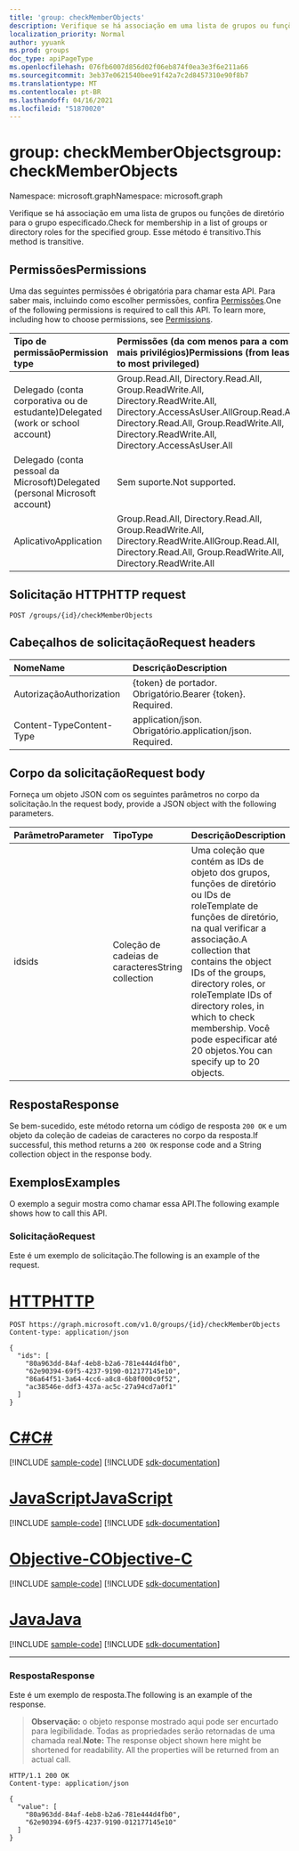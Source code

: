 ```yaml
---
title: 'group: checkMemberObjects'
description: Verifique se há associação em uma lista de grupos ou funções de diretório para o objeto de grupo especificado.
localization_priority: Normal
author: yyuank
ms.prod: groups
doc_type: apiPageType
ms.openlocfilehash: 076fb6007d856d02f06eb874f0ea3e3f6e211a66
ms.sourcegitcommit: 3eb37e0621540bee91f42a7c2d8457310e90f8b7
ms.translationtype: MT
ms.contentlocale: pt-BR
ms.lasthandoff: 04/16/2021
ms.locfileid: "51870020"
---
```

# <a name="group-checkmemberobjects"></a><span data-ttu-id="e9cbc-103">group: checkMemberObjects</span><span class="sxs-lookup"><span data-stu-id="e9cbc-103">group: checkMemberObjects</span></span>

<span data-ttu-id="e9cbc-104">Namespace: microsoft.graph</span><span class="sxs-lookup"><span data-stu-id="e9cbc-104">Namespace: microsoft.graph</span></span>

<span data-ttu-id="e9cbc-105">Verifique se há associação em uma lista de grupos ou funções de diretório para o grupo especificado.</span><span class="sxs-lookup"><span data-stu-id="e9cbc-105">Check for membership in a list of groups or directory roles for the specified group.</span></span> <span data-ttu-id="e9cbc-106">Esse método é transitivo.</span><span class="sxs-lookup"><span data-stu-id="e9cbc-106">This method is transitive.</span></span>

## <a name="permissions"></a><span data-ttu-id="e9cbc-107">Permissões</span><span class="sxs-lookup"><span data-stu-id="e9cbc-107">Permissions</span></span>

<span data-ttu-id="e9cbc-p102">Uma das seguintes permissões é obrigatória para chamar esta API. Para saber mais, incluindo como escolher permissões, confira [Permissões](/graph/permissions-reference).</span><span class="sxs-lookup"><span data-stu-id="e9cbc-p102">One of the following permissions is required to call this API. To learn more, including how to choose permissions, see [Permissions](/graph/permissions-reference).</span></span>

| <span data-ttu-id="e9cbc-110">Tipo de permissão</span><span class="sxs-lookup"><span data-stu-id="e9cbc-110">Permission type</span></span>                        | <span data-ttu-id="e9cbc-111">Permissões (da com menos para a com mais privilégios)</span><span class="sxs-lookup"><span data-stu-id="e9cbc-111">Permissions (from least to most privileged)</span></span> |
|:---------------------------------------|:--------------------------------------------|
| <span data-ttu-id="e9cbc-112">Delegado (conta corporativa ou de estudante)</span><span class="sxs-lookup"><span data-stu-id="e9cbc-112">Delegated (work or school account)</span></span>     | <span data-ttu-id="e9cbc-113">Group.Read.All, Directory.Read.All, Group.ReadWrite.All, Directory.ReadWrite.All, Directory.AccessAsUser.All</span><span class="sxs-lookup"><span data-stu-id="e9cbc-113">Group.Read.All, Directory.Read.All, Group.ReadWrite.All, Directory.ReadWrite.All, Directory.AccessAsUser.All</span></span> |
| <span data-ttu-id="e9cbc-114">Delegado (conta pessoal da Microsoft)</span><span class="sxs-lookup"><span data-stu-id="e9cbc-114">Delegated (personal Microsoft account)</span></span> | <span data-ttu-id="e9cbc-115">Sem suporte.</span><span class="sxs-lookup"><span data-stu-id="e9cbc-115">Not supported.</span></span> |
| <span data-ttu-id="e9cbc-116">Aplicativo</span><span class="sxs-lookup"><span data-stu-id="e9cbc-116">Application</span></span>                            | <span data-ttu-id="e9cbc-117">Group.Read.All, Directory.Read.All, Group.ReadWrite.All, Directory.ReadWrite.All</span><span class="sxs-lookup"><span data-stu-id="e9cbc-117">Group.Read.All, Directory.Read.All, Group.ReadWrite.All, Directory.ReadWrite.All</span></span> |

## <a name="http-request"></a><span data-ttu-id="e9cbc-118">Solicitação HTTP</span><span class="sxs-lookup"><span data-stu-id="e9cbc-118">HTTP request</span></span>

<!-- { "blockType": "ignored" } -->

```http
POST /groups/{id}/checkMemberObjects
```

## <a name="request-headers"></a><span data-ttu-id="e9cbc-119">Cabeçalhos de solicitação</span><span class="sxs-lookup"><span data-stu-id="e9cbc-119">Request headers</span></span>

| <span data-ttu-id="e9cbc-120">Nome</span><span class="sxs-lookup"><span data-stu-id="e9cbc-120">Name</span></span>          | <span data-ttu-id="e9cbc-121">Descrição</span><span class="sxs-lookup"><span data-stu-id="e9cbc-121">Description</span></span>   |
|:--------------|:--------------|
| <span data-ttu-id="e9cbc-122">Autorização</span><span class="sxs-lookup"><span data-stu-id="e9cbc-122">Authorization</span></span> | <span data-ttu-id="e9cbc-p103">{token} de portador. Obrigatório.</span><span class="sxs-lookup"><span data-stu-id="e9cbc-p103">Bearer {token}. Required.</span></span> |
| <span data-ttu-id="e9cbc-125">Content-Type</span><span class="sxs-lookup"><span data-stu-id="e9cbc-125">Content-Type</span></span>  | <span data-ttu-id="e9cbc-p104">application/json. Obrigatório.</span><span class="sxs-lookup"><span data-stu-id="e9cbc-p104">application/json. Required.</span></span> |

## <a name="request-body"></a><span data-ttu-id="e9cbc-128">Corpo da solicitação</span><span class="sxs-lookup"><span data-stu-id="e9cbc-128">Request body</span></span>

<span data-ttu-id="e9cbc-129">Forneça um objeto JSON com os seguintes parâmetros no corpo da solicitação.</span><span class="sxs-lookup"><span data-stu-id="e9cbc-129">In the request body, provide a JSON object with the following parameters.</span></span>

| <span data-ttu-id="e9cbc-130">Parâmetro</span><span class="sxs-lookup"><span data-stu-id="e9cbc-130">Parameter</span></span>    | <span data-ttu-id="e9cbc-131">Tipo</span><span class="sxs-lookup"><span data-stu-id="e9cbc-131">Type</span></span>        | <span data-ttu-id="e9cbc-132">Descrição</span><span class="sxs-lookup"><span data-stu-id="e9cbc-132">Description</span></span> |
|:-------------|:------------|:------------|
|<span data-ttu-id="e9cbc-133">ids</span><span class="sxs-lookup"><span data-stu-id="e9cbc-133">ids</span></span>|<span data-ttu-id="e9cbc-134">Coleção de cadeias de caracteres</span><span class="sxs-lookup"><span data-stu-id="e9cbc-134">String collection</span></span>| <span data-ttu-id="e9cbc-135">Uma coleção que contém as IDs de objeto dos grupos, funções de diretório ou IDs de roleTemplate de funções de diretório, na qual verificar a associação.</span><span class="sxs-lookup"><span data-stu-id="e9cbc-135">A collection that contains the object IDs of the groups, directory roles, or roleTemplate IDs of directory roles, in which to check membership.</span></span> <span data-ttu-id="e9cbc-136">Você pode especificar até 20 objetos.</span><span class="sxs-lookup"><span data-stu-id="e9cbc-136">You can specify up to 20 objects.</span></span> |

## <a name="response"></a><span data-ttu-id="e9cbc-137">Resposta</span><span class="sxs-lookup"><span data-stu-id="e9cbc-137">Response</span></span>

<span data-ttu-id="e9cbc-138">Se bem-sucedido, este método retorna um código de resposta `200 OK` e um objeto da coleção de cadeias de caracteres no corpo da resposta.</span><span class="sxs-lookup"><span data-stu-id="e9cbc-138">If successful, this method returns a `200 OK` response code and a String collection object in the response body.</span></span>

## <a name="examples"></a><span data-ttu-id="e9cbc-139">Exemplos</span><span class="sxs-lookup"><span data-stu-id="e9cbc-139">Examples</span></span>

<span data-ttu-id="e9cbc-140">O exemplo a seguir mostra como chamar essa API.</span><span class="sxs-lookup"><span data-stu-id="e9cbc-140">The following example shows how to call this API.</span></span>

### <a name="request"></a><span data-ttu-id="e9cbc-141">Solicitação</span><span class="sxs-lookup"><span data-stu-id="e9cbc-141">Request</span></span>

<span data-ttu-id="e9cbc-142">Este é um exemplo de solicitação.</span><span class="sxs-lookup"><span data-stu-id="e9cbc-142">The following is an example of the request.</span></span>

# <a name="http"></a>[<span data-ttu-id="e9cbc-143">HTTP</span><span class="sxs-lookup"><span data-stu-id="e9cbc-143">HTTP</span></span>](#tab/http)
<!-- {
  "blockType": "request",
  "name": "group_checkmemberobjects"
}-->

```http
POST https://graph.microsoft.com/v1.0/groups/{id}/checkMemberObjects
Content-type: application/json

{
  "ids": [
    "80a963dd-84af-4eb8-b2a6-781e444d4fb0",
    "62e90394-69f5-4237-9190-012177145e10",
    "86a64f51-3a64-4cc6-a8c8-6b8f000c0f52",
    "ac38546e-ddf3-437a-ac5c-27a94cd7a0f1"
  ]
}
```
# <a name="c"></a>[<span data-ttu-id="e9cbc-144">C#</span><span class="sxs-lookup"><span data-stu-id="e9cbc-144">C#</span></span>](#tab/csharp)
[!INCLUDE [sample-code](../includes/snippets/csharp/group-checkmemberobjects-csharp-snippets.md)]
[!INCLUDE [sdk-documentation](../includes/snippets/snippets-sdk-documentation-link.md)]

# <a name="javascript"></a>[<span data-ttu-id="e9cbc-145">JavaScript</span><span class="sxs-lookup"><span data-stu-id="e9cbc-145">JavaScript</span></span>](#tab/javascript)
[!INCLUDE [sample-code](../includes/snippets/javascript/group-checkmemberobjects-javascript-snippets.md)]
[!INCLUDE [sdk-documentation](../includes/snippets/snippets-sdk-documentation-link.md)]

# <a name="objective-c"></a>[<span data-ttu-id="e9cbc-146">Objective-C</span><span class="sxs-lookup"><span data-stu-id="e9cbc-146">Objective-C</span></span>](#tab/objc)
[!INCLUDE [sample-code](../includes/snippets/objc/group-checkmemberobjects-objc-snippets.md)]
[!INCLUDE [sdk-documentation](../includes/snippets/snippets-sdk-documentation-link.md)]

# <a name="java"></a>[<span data-ttu-id="e9cbc-147">Java</span><span class="sxs-lookup"><span data-stu-id="e9cbc-147">Java</span></span>](#tab/java)
[!INCLUDE [sample-code](../includes/snippets/java/group-checkmemberobjects-java-snippets.md)]
[!INCLUDE [sdk-documentation](../includes/snippets/snippets-sdk-documentation-link.md)]

---


### <a name="response"></a><span data-ttu-id="e9cbc-148">Resposta</span><span class="sxs-lookup"><span data-stu-id="e9cbc-148">Response</span></span>

<span data-ttu-id="e9cbc-149">Este é um exemplo de resposta.</span><span class="sxs-lookup"><span data-stu-id="e9cbc-149">The following is an example of the response.</span></span> 

> <span data-ttu-id="e9cbc-p106">**Observação:** o objeto response mostrado aqui pode ser encurtado para legibilidade. Todas as propriedades serão retornadas de uma chamada real.</span><span class="sxs-lookup"><span data-stu-id="e9cbc-p106">**Note:** The response object shown here might be shortened for readability. All the properties will be returned from an actual call.</span></span>

<!-- {
  "blockType": "response",
  "truncated": true,
  "@odata.type": "String",
  "isCollection": true
} -->

```http
HTTP/1.1 200 OK
Content-type: application/json

{
  "value": [
    "80a963dd-84af-4eb8-b2a6-781e444d4fb0", 
    "62e90394-69f5-4237-9190-012177145e10"
  ]
}
```

<!-- uuid: 16cd6b66-4b1a-43a1-adaf-3a886856ed98
2019-02-04 14:57:30 UTC -->
<!-- {
  "type": "#page.annotation",
  "description": "group: checkMemberObjects",
  "keywords": "",
  "section": "documentation",
  "tocPath": ""
}-->

